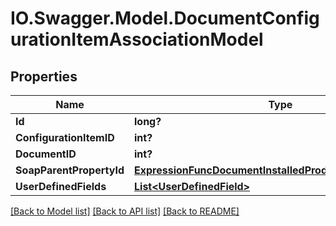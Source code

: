 # IO.Swagger.Model.DocumentConfigurationItemAssociationModel
## Properties

Name | Type | Description | Notes
------------ | ------------- | ------------- | -------------
**Id** | **long?** |  | [optional] 
**ConfigurationItemID** | **int?** |  | [optional] 
**DocumentID** | **int?** |  | [optional] 
**SoapParentPropertyId** | [**ExpressionFuncDocumentInstalledProductAssociationInt64**](ExpressionFuncDocumentInstalledProductAssociationInt64.md) |  | [optional] 
**UserDefinedFields** | [**List&lt;UserDefinedField&gt;**](UserDefinedField.md) |  | [optional] 

[[Back to Model list]](../README.md#documentation-for-models) [[Back to API list]](../README.md#documentation-for-api-endpoints) [[Back to README]](../README.md)


